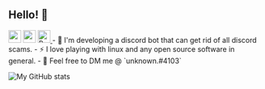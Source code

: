 ## Hello! 👋
<p><a href="https://www.twitter.com/unknownthedev"><img src="https://img.shields.io/badge/twitter-%231DA1F2.svg?&style=for-the-badge&logo=twitter&logoColor=white" height=25></a> <a href="https://medium.com/@unknownthedev"><img src="https://img.shields.io/badge/medium-%2312100E.svg?&style=for-the-badge&logo=medium&logoColor=white" height=25></a>
  <a href="https://www.buymeacoffee.com/unknownthedev" target="_blank" rel="noreferrer nofollow">
      <img src="https://cdn.buymeacoffee.com/buttons/default-red.png" alt="Buy Me A Coffee" height="25">
    </a>
- 🔭 I'm developing a discord bot that can get rid of all discord scams.
- ⚡ I love playing with linux and any open source software in general.
- 💬 Feel free to DM me @ `unknown.#4103`
    
![My GitHub stats](https://github-readme-stats.vercel.app/api?username=unknownfromdiscord&show_icons=true&theme=dark)
